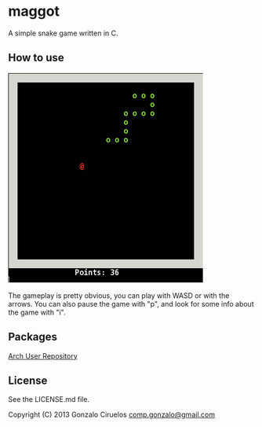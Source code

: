 maggot
======

A simple snake game written in C.

How to use
----------

![A screenshot of the gameplay](/img/example.png "Screenshot")

The gameplay is pretty obvious, you can play with WASD or with the arrows.
You can also pause the game with "p", and look for some info about the game with "i".

Packages
--------
[Arch User Repository](https://aur.archlinux.org/packages/maggot-git/ "AUR")

License
-------

See the LICENSE.md file.

Copyright (C) 2013 Gonzalo Ciruelos <comp.gonzalo@gmail.com>
